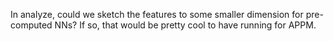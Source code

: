 In analyze, could we sketch the features to some smaller dimension for pre-computed NNs?
If so, that would be pretty cool to have running for APPM.
